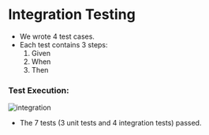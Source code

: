 # Integration Testing 

- We wrote 4 test cases.
- Each test contains 3 steps: 
    1. Given
    2. When
    3. Then

### Test Execution:

![integration](https://user-images.githubusercontent.com/60546216/172476021-aa7a683b-1cbc-4eb7-be40-1f35bb5d3292.png)

- The 7 tests (3 unit tests and 4 integration tests) passed.
